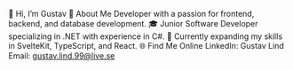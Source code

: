 👋 Hi, I’m Gustav
🎯 About Me
Developer with a passion for frontend, backend, and database development.
🎓 Junior Software Developer specializing in .NET with experience in C#.
🌱 Currently expanding my skills in SvelteKit, TypeScript, and React.
🌐 Find Me Online
LinkedIn: Gustav Lind
Email: gustav.lind.99@live.se
